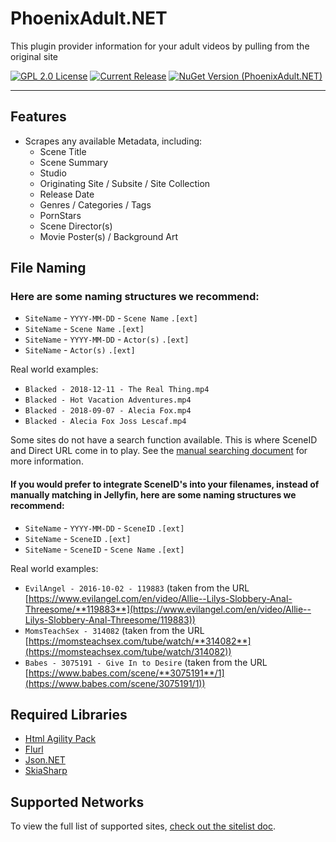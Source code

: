 # PhoenixAdult.NET

This plugin provider information for your adult videos by pulling from the original site

[![GPL 2.0 License](https://img.shields.io/github/license/DirtyRacer1337/PhoenixAdult.NET)](./LICENSE) [![Current Release](https://img.shields.io/github/release/DirtyRacer1337/PhoenixAdult.NET)](https://github.com/DirtyRacer1337/PhoenixAdult.NET/releases/latest)
[![NuGet Version (PhoenixAdult.NET)](https://img.shields.io/nuget/v/PhoenixAdult.NET)](https://www.nuget.org/packages/PhoenixAdult.NET/)

------------

## Features
- Scrapes any available Metadata, including:
  - Scene Title
  - Scene Summary
  - Studio
  - Originating Site / Subsite / Site Collection
  - Release Date
  - Genres / Categories / Tags
  - PornStars
  - Scene Director(s)
  - Movie Poster(s) / Background Art

## File Naming

### Here are some naming structures we recommend:
- `SiteName` - `YYYY-MM-DD` - `Scene Name` `.[ext]`
- `SiteName` - `Scene Name` `.[ext]`
- `SiteName` - `YYYY-MM-DD` - `Actor(s)` `.[ext]`
- `SiteName` - `Actor(s)` `.[ext]`

Real world examples:
- `Blacked - 2018-12-11 - The Real Thing.mp4`
- `Blacked - Hot Vacation Adventures.mp4`
- `Blacked - 2018-09-07 - Alecia Fox.mp4`
- `Blacked - Alecia Fox Joss Lescaf.mp4`

Some sites do not have a search function available. This is where SceneID and Direct URL come in to play.
See the [manual searching document](./docs/manualsearch.md) for more information.

#### If you would prefer to integrate SceneID's into your filenames, instead of manually matching in Jellyfin, here are some naming structures we recommend:
- `SiteName` - `YYYY-MM-DD` - `SceneID` `.[ext]`
- `SiteName` - `SceneID` `.[ext]`
- `SiteName` - `SceneID` - `Scene Name` `.[ext]`

Real world examples:
- `EvilAngel - 2016-10-02 - 119883` (taken from the URL [https://www.evilangel.com/en/video/Allie--Lilys-Slobbery-Anal-Threesome/**119883**](https://www.evilangel.com/en/video/Allie--Lilys-Slobbery-Anal-Threesome/119883))
- `MomsTeachSex - 314082` (taken from the URL [https://momsteachsex.com/tube/watch/**314082**](https://momsteachsex.com/tube/watch/314082))
- `Babes - 3075191 - Give In to Desire` (taken from the URL [https://www.babes.com/scene/**3075191**/1](https://www.babes.com/scene/3075191/1))

## Required Libraries
- [Html Agility Pack](https://github.com/zzzprojects/html-agility-pack)
- [Flurl](https://github.com/tmenier/Flurl)
- [Json.NET](https://github.com/JamesNK/Newtonsoft.Json)
- [SkiaSharp](https://www.nuget.org/packages/SkiaSharp)

## Supported Networks
To view the full list of supported sites, [check out the sitelist doc](./docs/sitelist.md).
